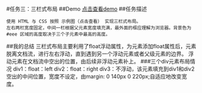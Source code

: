 #任务三：三栏式布局
##Demo
[点击查看demo](https://happymia.github.io/ife/task3/index.html)
##任务描述

    使用 HTML 与 CSS 按照 示例图（点击查看） 实现三栏式布局。
    左右两栏宽度固定，中间一栏根据父元素宽度填充满，最外面的框应理解为浏览器。背景色为 #eee 区域的高度取决于三个子元素中最高的高度。
##我的总结
三栏式布局主要利用了float浮动属性，为元素添加float属性后，元素脱离文档流，进行左右浮动，直到遇到另一个浮动元素或者父级元素的边界。
浮动元素在文档流中空出的位置，由后续非浮动元素补上。
###三个div元素布局情况
  div1：float：left
  div2：float：right
  div3：不浮动，该元素填充到div1和div2空出的中间位置，宽度不设定，由margin: 0 140px 0 220px;自适应地改变宽度。
